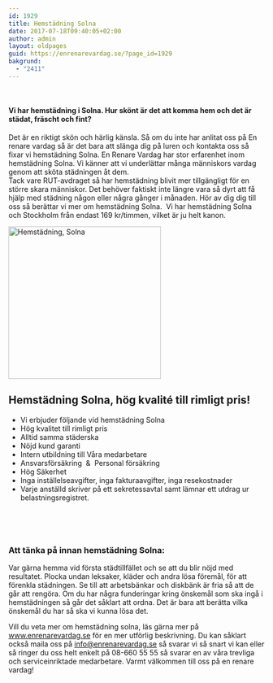 ```yaml
---
id: 1929
title: Hemstädning Solna
date: 2017-07-18T09:40:05+02:00
author: admin
layout: oldpages
guid: https://enrenarevardag.se/?page_id=1929
bakgrund:
  - "2411"
---
```

&nbsp;

#### Vi har hemstädning i Solna. Hur skönt är det att komma hem och det är städat, fräscht och fint?

Det är en riktigt skön och härlig känsla. Så om du inte har anlitat oss på En renare vardag så är det bara att slänga dig på luren och kontakta oss så fixar vi hemstädning Solna. En Renare Vardag har stor erfarenhet inom hemstädning Solna. Vi känner att vi underlättar många människors vardag genom att sköta städningen åt dem.  
Tack vare RUT-avdraget så har hemstädning blivit mer tillgängligt för en större skara människor. Det behöver faktiskt inte längre vara så dyrt att få hjälp med städning någon eller några gånger i månaden. Hör av dig dig till oss så berättar vi mer om hemstädning Solna.  Vi har hemstädning Solna och Stockholm från endast 169 kr/timmen, vilket är ju helt kanon.

[<img class="size-medium wp-image-1472 aligncenter" src="https://enrenarevardag.se/wp-content/uploads/2017/04/Flyttstädning-19-300x300.jpg" alt="Hemstädning, Solna" width="300" height="300" srcset="https://enrenarevardag.se/wp-content/uploads/2017/04/Flyttstädning-19-300x300.jpg 300w, https://enrenarevardag.se/wp-content/uploads/2017/04/Flyttstädning-19-150x150.jpg 150w, https://enrenarevardag.se/wp-content/uploads/2017/04/Flyttstädning-19-125x125.jpg 125w, https://enrenarevardag.se/wp-content/uploads/2017/04/Flyttstädning-19.jpg 450w" sizes="(max-width: 300px) 100vw, 300px" />](https://enrenarevardag.se/pris/) 

## Hemstädning Solna, hög kvalité till rimligt pris!

  * Vi erbjuder följande vid hemstädning Solna
  * Hög kvalitet till rimligt pris
  * Alltid samma städerska
  * Nöjd kund garanti
  * Intern utbildning till Våra medarbetare
  * Ansvarsförsäkring  &  Personal försäkring
  * Hög Säkerhet
  * Inga inställelseavgifter, inga fakturaavgifter, inga resekostnader
  * Varje anställd skriver på ett sekretessavtal samt lämnar ett utdrag ur belastningsregistret.

&nbsp;

&nbsp;

### 

### Att tänka på innan hemstädning Solna:

Var gärna hemma vid första städtillfället och se att du blir nöjd med resultatet. Plocka undan leksaker, kläder och andra lösa föremål, för att förenkla städningen. Se till att arbetsbänkar och diskbänk är fria så att de går att rengöra. Om du har några funderingar kring önskemål som ska ingå i hemstädningen så går det såklart att ordna. Det är bara att berätta vilka önskemål du har så ska vi kunna lösa det.

Vill du veta mer om hemstädning solna, läs gärna mer på www.enrenarevardag.se för en mer utförlig beskrivning. Du kan såklart också maila oss på info@enrenarevardag.se så svarar vi så snart vi kan eller så ringer du oss helt enkelt på 08-660 55 55 så svarar en av våra trevliga och serviceinriktade medarbetare. Varmt välkommen till oss på en renare vardag!